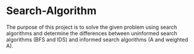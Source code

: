 # Search-Algorithm
The purpose of this project is to solve the given problem using search algorithms and determine the differences between uninformed search algorithms (BFS and IDS) and informed search algorithms (A and weighted A).

